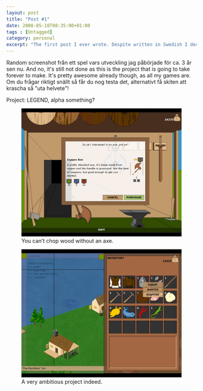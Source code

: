 ```yaml
---
layout: post
title: "Post #1"
date: 2008-05-18T08:35:00+01:00
tags : [Untagged]
category: personal
excerpt: "The first post I ever wrote. Despite written in Swedish I decided to transfer it and its pictures across to the new Github+Jekyll combo for archival purposes."
---
```

Random screenshot från ett spel vars utveckling jag påbörjade för ca. 3 år sen nu. And no, it's still not done as this is the project that is going to take forever to make. It's pretty awesome already though, as all my games are. Om du frågar riktigt snällt så får du nog testa det, alternativt få skiten att krascha så "uta helvete"!

Project: LEGEND, alpha something?

<figure>
	<img src="/assets/posts/2008/may/post-no-1/buying-from-blacksmith.jpg" alt="Player purchasing items from the Blacksmith">
	<figcaption>You can’t chop wood without an axe.</figcaption>
</figure>

<figure>
	<img src="/assets/posts/2008/may/post-no-1/inventory.jpg" alt="Player Inventory Screen">
	<figcaption>A very ambitious project indeed.</figcaption>
</figure>
